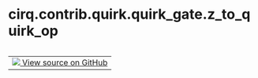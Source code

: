 <div itemscope itemtype="http://developers.google.com/ReferenceObject">
<meta itemprop="name" content="cirq.contrib.quirk.quirk_gate.z_to_quirk_op" />
<meta itemprop="path" content="Stable" />
</div>

# cirq.contrib.quirk.quirk_gate.z_to_quirk_op

<!-- Insert buttons and diff -->

<table class="tfo-notebook-buttons tfo-api" align="left">

<td>
  <a target="_blank" href="https://github.com/quantumlib/cirq/tree/master/cirq/contrib/quirk/quirk_gate.py">
    <img src="https://www.tensorflow.org/images/GitHub-Mark-32px.png" />
    View source on GitHub
  </a>
</td>
</table>





<pre class="devsite-click-to-copy prettyprint lang-py tfo-signature-link">
<code>cirq.contrib.quirk.quirk_gate.z_to_quirk_op(
    gate: <a href="../../../../cirq/ops/ZPowGate.md"><code>cirq.ops.ZPowGate</code></a>
) -> <a href="../../../../cirq/contrib/quirk/quirk_gate/QuirkOp.md"><code>cirq.contrib.quirk.quirk_gate.QuirkOp</code></a>
</code></pre>



<!-- Placeholder for "Used in" -->
